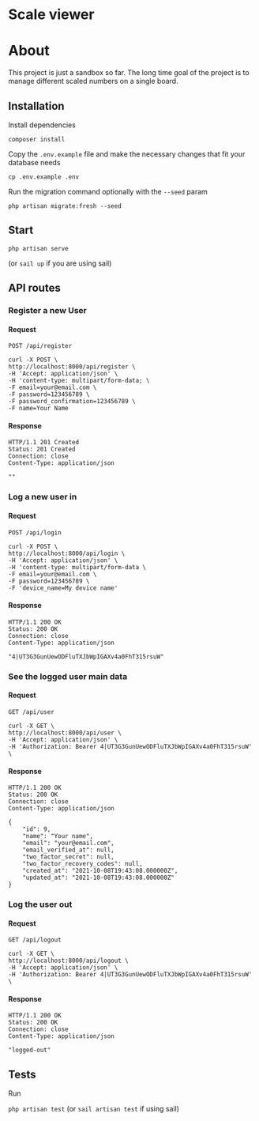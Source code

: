 # Scale viewer

# About

This project is just a sandbox so far. The long time goal of the project is to manage different scaled numbers on a
single board.

## Installation

Install dependencies

`composer install`

Copy the `.env.example` file and make the necessary changes that fit your database needs

`cp .env.example .env`

Run the migration command optionally with the `--seed` param

`php artisan migrate:fresh --seed`

## Start

`php artisan serve`

(or `sail up` if you are using sail)

## API routes

### Register a new User

#### Request

`POST /api/register`

    curl -X POST \
    http://localhost:8000/api/register \
    -H 'Accept: application/json' \
    -H 'content-type: multipart/form-data; \
    -F email=your@email.com \
    -F password=123456789 \
    -F password_confirmation=123456789 \
    -F name=Your Name

#### Response

    HTTP/1.1 201 Created
    Status: 201 Created
    Connection: close
    Content-Type: application/json

    ""

### Log a new user in

#### Request

`POST /api/login`

    curl -X POST \
    http://localhost:8000/api/login \
    -H 'Accept: application/json' \
    -H 'content-type: multipart/form-data \
    -F email=your@email.com \
    -F password=123456789 \
    -F 'device_name=My device name'

#### Response

    HTTP/1.1 200 OK
    Status: 200 OK
    Connection: close
    Content-Type: application/json

    "4|UT3G3GunUewODFluTXJbWpIGAXv4a0FhT315rsuW"

### See the logged user main data

#### Request

`GET /api/user`

    curl -X GET \
    http://localhost:8000/api/user \
    -H 'Accept: application/json' \
    -H 'Authorization: Bearer 4|UT3G3GunUewODFluTXJbWpIGAXv4a0FhT315rsuW' \

#### Response

    HTTP/1.1 200 OK
    Status: 200 OK
    Connection: close
    Content-Type: application/json

    {
        "id": 9,
        "name": "Your name",
        "email": "your@email.com",
        "email_verified_at": null,
        "two_factor_secret": null,
        "two_factor_recovery_codes": null,
        "created_at": "2021-10-08T19:43:08.000000Z",
        "updated_at": "2021-10-08T19:43:08.000000Z"
    }

### Log the user out

#### Request

`GET /api/logout`

    curl -X GET \
    http://localhost:8000/api/logout \
    -H 'Accept: application/json' \
    -H 'Authorization: Bearer 4|UT3G3GunUewODFluTXJbWpIGAXv4a0FhT315rsuW' \

#### Response

    HTTP/1.1 200 OK
    Status: 200 OK
    Connection: close
    Content-Type: application/json

    "logged-out"

## Tests

Run

`php artisan test` (or `sail artisan test` if using sail)
